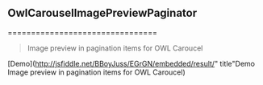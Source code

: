 ## OwlCarouselImagePreviewPaginator
================================

>Image preview in pagination items for OWL Caroucel

[Demo](http://jsfiddle.net/BBoyJuss/EGrGN/embedded/result/" title"Demo Image preview in pagination items for OWL Caroucel)

